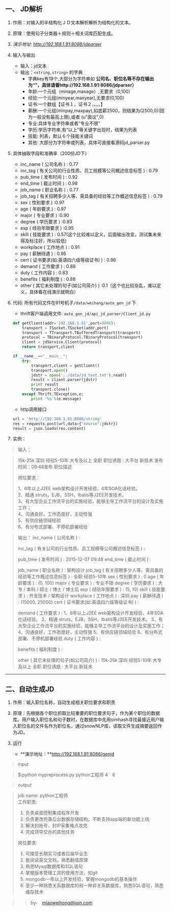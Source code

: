 ## 一、 JD解析 
1. 作用：对输入的半结构化ＪＤ文本解析解析为结构化的文本。
2. 原理：使用句子分类器＋规则＋相关词库匹配生成。
3. *演示地址: http://192.168.1.91:8086/jdparser*
4. 输入与输出
    - 输入：jd文本
    - 输出：`<string,string>` 的字典
        + 字典key有19个,大部分为字符串如 **公司名、职位名等不存在输出为“”，具体请看http://192.168.1.91:8086/jdparser）**
        + 年龄:一个元组（minage,maxage）,无要求（0,100）
        + 经验:一个元组(minyear,maxyear),无要求(0,100)
        + 证书:一个数组【证书１，证书２，。。。】
        + 薪酬:一个元组(minpay,maxpay),如底薪2500，则结果为(2500,0)(因为一般没有最高上限),或者 (u"面议",0)
        + 专业:具体专业字符串或者“专业不限”
        + 学历:学历字符串,有“以上”等关键字出现时，结果为列表
        + 技能: 列表，默认６个技能关键词
        + 其他: 大部分为字符串或列表，具体可直接看源码jd_parser.py

5. 具体抽取字段和准确率（200份JD下）
    - inc_name ( 公司名称 ) : 0.77
    - inc_tag ( 有关公司的行业性质、员工规模等公司概述信息标签 ) : 0.79
    - pub_time ( 发布时间 ) : 0.92
    - end_time ( 截止时间 ) : 0.98
    - job_name ( 职业名称 ) : 0.77
    - job_tag ( 有关招聘多少人等、需具备的经验等工作概述信息标签 ) : 0.79
    - sex ( 性别要求 ) :0.97
    - age ( 年龄要求 ) : 0.97
    - major ( 专业要求 ) :0.90
    - degree ( 学历要求 ) :0.93
    - exp ( 经验年限要求 ) :0.95
    - skill ( 技能要求 ) : 0.57(这个比较难以定义，后面输出改变，测试集未来得及标注好，所以较低)
    - workplace ( 工作地点 ) : 0.91
    - pay ( 薪酬待遇 ) : 0.95
    - cert ( 证书要求(如:英语四六级等级证书) ) : 0.96
    - demand ( 工作要求 ) : 0.89
    - duty ( 工作内容 ) : 0.83
    - benefits ( 福利制度 ) : 0.88
    - other ( 其它未处理的句子(如公司简介) ) :0.1（这个也比较杂乱，难以定义，具体看在线演示就明白）

6. 代码: 所有代码文件在91号机子`/data/weihong/auto_gen_jd` 下
    - thrift客户端调用文件: `auto_gen_jd/api_jd_parser/Client_jd.py`

    ```python
    def getClient(addr='192.168.1.91',port=9096):  
        transport = TSocket.TSocket(addr,port)  
        transport = TTransport.TBufferedTransport(transport)  
        protocol = TBinaryProtocol.TBinaryProtocol(transport)  
        client = jdService.Client(protocol)  
        return transport,client  

    if __name__=="__main__":  
        try:  
            transport,client = getClient()  
            transport.open()  
            jdstr = open('../data/jd_text.txt').read()   
            result = client.parser(jdstr)  
            print result  
            transport.close()  
        except Thrift.TException,e:  
            print '%s'%(e.message)
    ```
    - http调用接口

    ```python
    url = 'http://192.168.1.91:8086/string'  
    res = requests.post(url,data={"source":jdstr})  
    result = json.loads(res.content)
    ```

7. 实例：

>输入：

> 15k-25k 深圳 经验5-10年 大专及以上 全职
> 职位诱惑 : 大平台 新技术
> 发布时间：09:48发布
> 职位描述
> 
> 岗位要求：
> 
> 1、6年以上J2EE web架构设计开发经验，4年SOA化话经验。  
> 2、精通 struts，EJB，SSH，Ibatis等J2EE开发技术。   
> 3、有大型企业工作流平台的实施经验，能够主导工作流平台的设计及实施工作；   
> 4、沟通良好，工作态度好，主动性强   
> 5、有供应链领域经验   
> 6、有分布式部署、不停机部署经验  

>输出：
> inc_name ( 公司名称 ) :
>  
> inc_tag ( 有关公司的行业性质、员工规模等公司概述信息标签 ) :
>  
> pub_time ( 发布时间 ) :
>  2015-12-07  09:48
> end_time ( 截止时间 ) :
>  
> job_name ( 职业名称 ) :
>  架构设计
> job_tag ( 有关招聘多少人等、需具备的经验等工作概述信息标签 ) :
>  全职 
>  经验5-10年
> sex ( 性别要求 ) :
>  0
> age ( 年龄要求 ) :
>  (0, 100)
> major ( 专业要求 ) :
>  专业不限
> degree ( 学历要求 ) :
>  大专 / 本科 / 硕士 / 博士 / 博士后
> exp ( 经验年限要求 ) :
>  (5, 10)
> skill ( 技能要求 ) :
>  开发技术 / 架构设计
> workplace ( 工作地点 ) :
>  深圳
> pay ( 薪酬待遇 ) :
>  (15000, 25000)
> cert ( 证书要求(如:英语四六级等级证书) ) :
>  
> demand ( 工作要求 ) :
> 1、6年以上J2EE web架构设计开发经验，4年SOA化话经验。
> 2、精通 struts，EJB，SSH，Ibatis等J2EE开发技术。
> 3、有大型企业工作流平台的实施经验，能够主导工作流平台的设计及实施工作；
> 4、沟通良好，工作态度好，主动性强
> 5、有供应链领域经验
> 6、有分布式部署、不停机部署经验 
> duty ( 工作内容 ) :
>  
> benefits ( 福利制度 ) :
>  
> other ( 其它未处理的句子(如公司简介) ) :
>  15k-25k 深圳 经验5-10年 大专及以上 全职
> 职位诱惑 : 大平台 新技术
>   
---

## 二、自动生成JD
1. 作用：输入职位名称，自动生成相关职位要求和职责
2. 原理：先根据各个职位抓取比较重要的职位要求句子，作为某个职位的数据库。用户输入职位名和句子数时，在数据库中先用simhash寻找最接近用户输入职位名的文件名作为职位名，通过snowNLP库，读取文件生成摘要返回作为JD。

3. 运行
    - **演示地址：**http://192.168.1.91:8086/genjd

>input

> $:python mypreprocess.py python工程师 4　6


>output

> job name:  python工程师  
> 工作职责:  
> 
> 1. 负责桌面控制集成程序开发
> 2. 负责更改完善后台数据存储结构，不断支持app端的新功能上线
> 3. 解决封账号、封IP采集难点攻克
> 4. 完成领导交办的其他任务  
> 
> 岗位要求:  
> 
> 1. 可接受长期实习或者应届毕业生
> 2. 能阅读英文文档，熟悉翻墙原理
> 3. 熟悉Mysql数据库和SQL语句
> 4. 掌握版本管理工具的使用方法，如git
> 5. mongodb一年以上开发经验，掌握mongodb的基本操作
> 6. 至少一种熟悉关系数据库的和一种非关系数据库，熟悉SQL语句，熟悉缓存技术  

>> by-　miaoweihong@ipin.com
